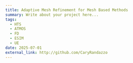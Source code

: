 ```yaml
---
title: Adaptive Mesh Refinement for Mesh Based Methods
summary: Write about your project here...
tags:
  - HTS
  - ATMOS
  - FD
  - ESIM
  - UE
date: 2025-07-01
external_link: http://github.com/CaryRandazzo
---
```

